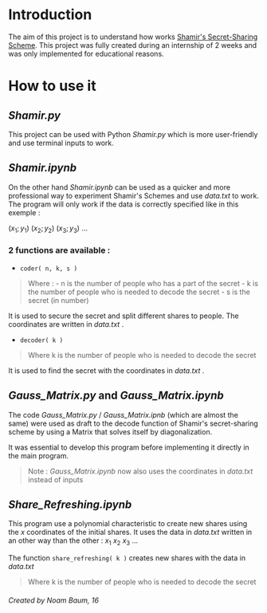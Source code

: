 
# Introduction

The aim of this project is to understand how works [Shamir's Secret-Sharing Scheme](https://en.wikipedia.org/wiki/Shamir%27s_secret_sharing).
This project was fully created during an internship of 2 weeks and was only implemented for educational reasons.


# How to use it


##  *Shamir.py*
This project can be used with Python *Shamir.py* which is more user-friendly and use terminal inputs to work.


## *Shamir.ipynb*
On the other hand *Shamir.ipynb* can be used as a quicker and more professional way to experiment Shamir's Schemes and use *data.txt* to work.
The program will only work if the data is correctly specified like in this exemple :
    
   $(x_1;y_1)$
   $(x_2;y_2)$
   $(x_3;y_3)$
    $...$

### 2 functions are available :



  - ``coder( n, k, s )``



 
 >Where :
	 - n is the number of people who has a part of the secret 
	 - k is the number of people who is needed to decode the secret
     - s is the secret (in number)

It is used to secure the secret and split different shares to
   people. The coordinates are written in *data.txt* .



- ``decoder( k )``
 
 >Where k is the number of people who is needed to decode the secret


It is used to find the secret with the coordinates in *data.txt* .


## *Gauss_Matrix.py* and *Gauss_Matrix.ipynb*
The code *Gauss_Matrix.py* / *Gauss_Matrix.ipnb* (which are almost the same) were used as draft to the decode function of Shamir's secret-sharing scheme by using a Matrix that solves itself by diagonalization.

It was essential to develop this program before implementing it directly in the main program.

> Note : *Gauss_Matrix.ipynb* now also uses the coordinates in *data.txt* instead of inputs

## *Share_Refreshing.ipynb*

This program use a polynomial characteristic to create new shares using the $x$ coordinates of the initial shares.
It uses the data in *data.txt* written in an other way than the other :
 $x_1$
 $x_2$
 $x_3$
  $...$

The function ``share_refreshing( k )`` creates new shares with the data in *data.txt*

>Where k is the number of people who is needed to decode the secret

###### Created by Noam Baum, 16

